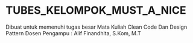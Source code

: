 # TUBES_KELOMPOK_MUST_A_NICE
Dibuat untuk memenuhi tugas besar Mata Kuliah Clean Code Dan Design Pattern Dosen Pengampu : Alif Finandhita, S.Kom, M.T
